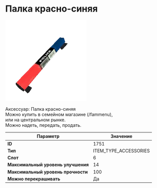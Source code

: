 # Палка красно-синяя

![Item Image](../img/1751.webp?raw=true)

Аксессуар: Палка красно-синяя<br>Можно купить в семейном магазине (/fammenu), <br>или на центральном рынке.<br>Можно надеть, передать, продать.


| Параметр | Значение |
|----------|----------|
| **ID** | 1751 |
| **Тип** | ITEM_TYPE_ACCESSORIES |
| **Слот** | 6 |
| **Максимальный уровень улучшения** | 14 |
| **Максимальный уровень прочности** | 100 |
| **Можно перекрашивать** | Да |

